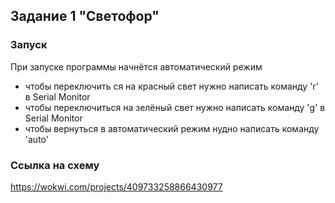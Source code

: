 ## Задание 1 "Светофор"

### Запуск
При запуске программы начнётся автоматический режим
* чтобы переключить ся на красный свет нужно написать команду 'r' в Serial Monitor
* чтобы переключиться на зелёный свет нужно написать команду 'g' в Serial Monitor
* чтобы вернуться в автоматический режим нудно написать команду 'auto'

### Ссылка на схему
https://wokwi.com/projects/409733258866430977
